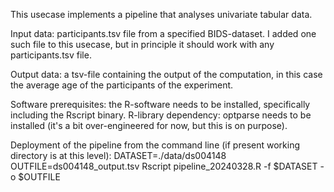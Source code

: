 This usecase implements a pipeline that analyses univariate tabular data.

Input data:
participants.tsv file from a specified BIDS-dataset. I added one such file to this usecase, but in principle it should work with any participants.tsv file.

Output data:
a tsv-file containing the output of the computation, in this case the average age of the participants of the experiment.

Software prerequisites:
the R-software needs to be installed, specifically including the Rscript binary.
R-library dependency: optparse needs to be installed (it's a bit over-engineered for now, but this is on purpose).

Deployment of the pipeline from the command line (if present working directory is at this level):
DATASET=./data/ds004148
OUTFILE=ds004148_output.tsv
Rscript pipeline_20240328.R -f $DATASET -o $OUTFILE
